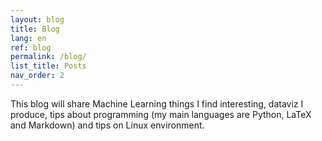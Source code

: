 ```yaml
---
layout: blog
title: Blog
lang: en
ref: blog
permalink: /blog/
list_title: Posts
nav_order: 2
---
```


This blog will share Machine Learning things I find interesting, dataviz I produce, tips about programming (my main languages are Python, LaTeX and Markdown) and tips on Linux environment.
